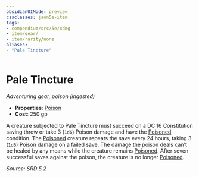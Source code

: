 ```yaml
---
obsidianUIMode: preview
cssclasses: json5e-item
tags:
- compendium/src/5e/xdmg
- item/gear/
- item/rarity/none
aliases: 
- "Pale Tincture"
---
```

# Pale Tincture
*Adventuring gear, poison (ingested)*  

- **Properties**: [Poison](rules/item-properties.md#Poison)
- **Cost**: 250 gp

A creature subjected to Pale Tincture must succeed on a DC 16 Constitution saving throw or take 3 (`1d6`) Poison damage and have the [Poisoned](conditions.md#Poisoned) condition. The [Poisoned](conditions.md#Poisoned) creature repeats the save every 24 hours, taking 3 (`1d6`) Poison damage on a failed save. The damage the poison deals can't be healed by any means while the creature remains [Poisoned](conditions.md#Poisoned). After seven successful saves against the poison, the creature is no longer [Poisoned](conditions.md#Poisoned).

*Source: SRD 5.2*